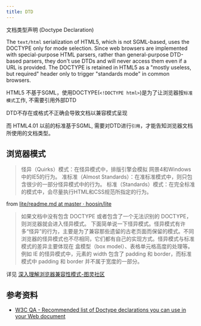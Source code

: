 ```yaml
---
title: DTD
---
```


文档类型声明 (Doctype Declaration)

The `text/html` serialization of HTML5, which is not SGML-based, uses the DOCTYPE only for mode selection. Since web browsers are implemented with special-purpose HTML parsers, rather than general-purpose DTD-based parsers, they don't use DTDs and will never access them even if a URL is provided. The DOCTYPE is retained in HTML5 as a "mostly useless, but required" header only to trigger "standards mode" in common browsers.

HTML5 不基于SGML，使用DOCTYPE(`<!DOCTYPE html>`)是为了让浏览器按`标准模式`工作, 不需要引用外部DTD

DTD不存在或格式不正确会导致文档以兼容模式呈现

而 HTML4.01 以前的标准基于SGML, 需要对DTD进行`引用`，才能告知浏览器文档所使用的文档类型。

## 浏览器模式

> 怪异（Quirks）模式：在怪异模式中，排版引擎会模拟 网景4和Windows中的IE5的行为。
> 准标准（Almost Standards）：在准标准模式中，则只包含很少的一部分怪异模式中的行为。
> 标准（Standards）模式：在完全标准的模式中，会尽量执行HTML和CSS规范所指定的行为。

from [lite/readme.md at master · hoosin/lite](https://github.com/hoosin/lite/blob/master/knowledge/part1/%E6%B5%8F%E8%A7%88%E5%99%A8%E6%A8%A1%E5%BC%8F/readme.md)

> 如果文档中没有包含 DOCTYPE 或者包含了一个无法识别的 DOCTYPE，则浏览器就会进入怪异模式。
> 下面简单说一下怪异模式。怪异模式有许多“怪异”的行为，主要是为了兼容那些遗留的古老页面而保留的模式。不同浏览器的怪异模式也不尽相同，它们都有自己的实现方式。怪异模式与标准模式的差异主要体现在 盒模型（box model）、表格单元格高度的处理等。例如 IE 的怪异模式中，元素的 width 包含了 padding 和 border，而标准模式中 padding 和 border 并不属于宽度的一部分。

详见 [深入理解浏览器兼容性模式-图灵社区](http://www.ituring.com.cn/article/15231)

## 参考资料

* [W3C QA - Recommended list of Doctype declarations you can use in your Web document](https://www.w3.org/QA/2002/04/valid-dtd-list.html)